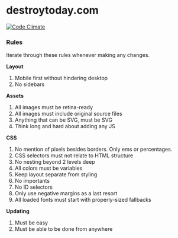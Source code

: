 # destroytoday.com

[![Code Climate](https://codeclimate.com/github/destroytoday/destroytoday.com.png)](https://codeclimate.com/github/destroytoday/destroytoday.com)
 
### Rules

Iterate through these rules whenever making any changes.

**Layout**

1. Mobile first without hindering desktop
2. No sidebars

**Assets**

1. All images must be retina-ready
2. All images must include original source files
3. Anything that can be SVG, must be SVG
4. Think long and hard about adding any JS

**CSS**

1. No mention of pixels besides borders. Only ems or percentages.
2. CSS selectors must not relate to HTML structure
3. No nesting beyond 2 levels deep
4. All colors must be variables
5. Keep layout separate from styling
6. No importants
7. No ID selectors
8. Only use negative margins as a last resort
9. All loaded fonts must start with properly-sized fallbacks

**Updating**

1. Must be easy
2. Must be able to be done from anywhere
